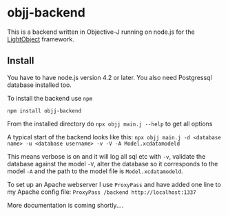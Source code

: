 # objj-backend

This is a backend written in Objective-J running on node.js for the [LightObject](https://github.com/mrcarlberg/LightObject) framework.

## Install

You have to have node.js version 4.2 or later. You also need Postgressql database installed too.

To install the backend use ```npm```

```npm install objj-backend```

From the installed directory do ```npx objj main.j --help``` to get all options

A typical start of the backend looks like this:
```npx objj main.j -d <database name> -u <database username> -v -V -A Model.xcdatamodeld```

This means verbose is on and it will log all sql etc with ```-v```, validate the database against the model ```-V```, alter the database so it corresponds to the model ```-A``` and the path to the model file is ```Model.xcdatamodeld```.

To set up an Apache webserver I use ```ProxyPass``` and have added one line to my Apache config file:
```ProxyPass /backend http://localhost:1337```

More documentation is coming shortly....
